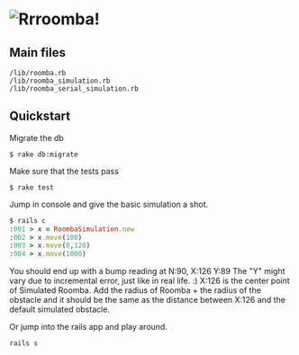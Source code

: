 ![Rrroomba!](http://www.forthecode.org/custom/images/rrroomba.png)
=======


Main files
-------
````
/lib/roomba.rb
/lib/roomba_simulation.rb
/lib/roomba_serial_simulation.rb
````

Quickstart
-------
Migrate the db

````
$ rake db:migrate
````

Make sure that the tests pass

````
$ rake test
````


Jump in console and give the basic simulation a shot.

````ruby
$ rails c
:001 > x = RoombaSimulation.new
:002 > x.move(100)
:003 > x.move(0,120)
:004 > x.move(1000)
````
You should end up with a bump reading at N:90, X:126 Y:89
The "Y" might vary due to incremental error, just like in real life. :)
X:126 is the center point of Simulated Roomba. Add the radius of Roomba + the radius of the obstacle and it should be the same as the distance between X:126 and the default simulated obstacle.

Or jump into the rails app and play around.

````
rails s
````